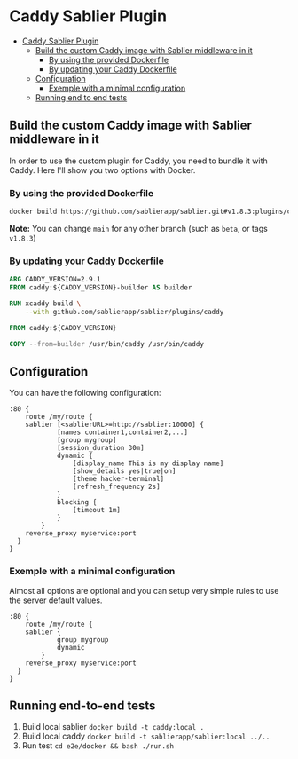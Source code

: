 # Caddy Sablier Plugin

- [Caddy Sablier Plugin](#caddy-sablier-plugin)
  - [Build the custom Caddy image with Sablier middleware in it](#build-the-custom-caddy-image-with-sablier-middleware-in-it)
    - [By using the provided Dockerfile](#by-using-the-provided-dockerfile)
    - [By updating your Caddy Dockerfile](#by-updating-your-caddy-dockerfile)
  - [Configuration](#configuration)
    - [Exemple with a minimal configuration](#exemple-with-a-minimal-configuration)
  - [Running end to end tests](#running-end-to-end-tests)

## Build the custom Caddy image with Sablier middleware in it

In order to use the custom plugin for Caddy, you need to bundle it with Caddy.
Here I'll show you two options with Docker.

### By using the provided Dockerfile

```bash
docker build https://github.com/sablierapp/sablier.git#v1.8.3:plugins/caddy -t caddy:with-sablier
```

**Note:** You can change `main` for any other branch (such as `beta`, or tags `v1.8.3`)

### By updating your Caddy Dockerfile

```Dockerfile
ARG CADDY_VERSION=2.9.1
FROM caddy:${CADDY_VERSION}-builder AS builder

RUN xcaddy build \
    --with github.com/sablierapp/sablier/plugins/caddy

FROM caddy:${CADDY_VERSION}

COPY --from=builder /usr/bin/caddy /usr/bin/caddy
```

## Configuration

You can have the following configuration:

```Caddyfile
:80 {
	route /my/route {
    sablier [<sablierURL>=http://sablier:10000] {
			[names container1,container2,...]
			[group mygroup]
			[session_duration 30m]
			dynamic {
				[display_name This is my display name]
				[show_details yes|true|on]
				[theme hacker-terminal]
				[refresh_frequency 2s]
			}
			blocking {
				[timeout 1m]
			}
		}
    reverse_proxy myservice:port
  }
}
```

### Exemple with a minimal configuration

Almost all options are optional and you can setup very simple rules to use the server default values.

```Caddyfile
:80 {
	route /my/route {
    sablier {
			group mygroup
			dynamic
		}
    reverse_proxy myservice:port
  }
}
```

## Running end-to-end tests

1. Build local sablier
  `docker build -t caddy:local .`
2. Build local caddy
  `docker build -t sablierapp/sablier:local ../..`
3. Run test
  `cd e2e/docker && bash ./run.sh`